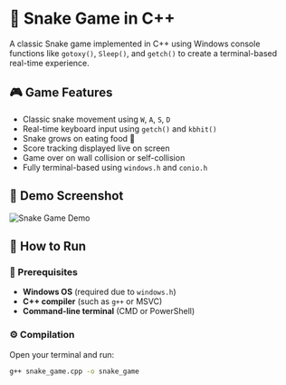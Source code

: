 # 🐍 Snake Game in C++

A classic Snake game implemented in C++ using Windows console functions like `gotoxy()`, `Sleep()`, and `getch()` to create a terminal-based real-time experience.

## 🎮 Game Features

- Classic snake movement using `W`, `A`, `S`, `D`
- Real-time keyboard input using `getch()` and `kbhit()`
- Snake grows on eating food 🍎
- Score tracking displayed live on screen
- Game over on wall collision or self-collision
- Fully terminal-based using `windows.h` and `conio.h`

## 📸 Demo Screenshot

![Snake Game Demo](https://media.geeksforgeeks.org/wp-content/uploads/20230701123219/tail-bite.png)

## 🚀 How to Run

### 🧱 Prerequisites

- **Windows OS** (required due to `windows.h`)
- **C++ compiler** (such as `g++` or MSVC)
- **Command-line terminal** (CMD or PowerShell)

### ⚙️ Compilation

Open your terminal and run:

```bash
g++ snake_game.cpp -o snake_game
